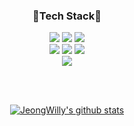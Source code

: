 <div align="center">
  
### 🌟Tech Stack🌟
<p>
  <img src="https://img.shields.io/badge/ROS-22314E?style=for-the-badge&logo=ROS&logoColor=ffffff">
  <img src="https://img.shields.io/badge/Spring-6DB33F?style=for-the-badge&logo=Spring&logoColor=ffffff">
  <img src="https://img.shields.io/badge/SpringBoot-6DB33F?style=for-the-badge&logo=SpringBoot&logoColor=ffffff">

  <br/>
  <img src="https://img.shields.io/badge/C-A8B9CC?style=for-the-badge&logo=C&logoColor=black">
  <img src="https://img.shields.io/badge/C++-00599C?style=for-the-badge&logo=C++&logoColor=black">
  <img src="https://img.shields.io/badge/Linux-FCC624?style=for-the-badge&logo=Linux&logoColor=ffffff">
 
  <br/>
  <img src="https://img.shields.io/badge/MySQL-4479A1?style=for-the-badge&logo=MySQL&logoColor=ffffff">  
  
  
</p>
  
<br/> 
  
<br/> 
  
[![JeongWilly's github stats](https://github-readme-stats.vercel.app/api/top-langs/?username=JeongWilly&show_icons=true&hide_border=true&title_color=004386&icon_color=004386&layout=compact)](https://github.com/JeongWilly)

</div>
